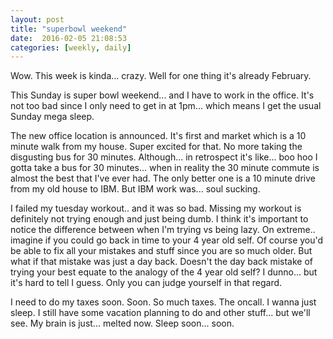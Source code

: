 ```yaml
---
layout: post
title: "superbowl weekend"
date:  2016-02-05 21:08:53
categories: [weekly, daily]
---
```

Wow. This week is kinda... crazy. Well for one thing it's already February.

This Sunday is super bowl weekend... and I have to work in the office. It's not too bad since I only need to get in at 1pm... which means I get the usual Sunday mega sleep.

The new office location is announced. It's first and market which is a 10 minute walk from my house. Super excited for that. No more taking the disgusting bus for 30 minutes. Although... in retrospect it's like... boo hoo I gotta take a bus for 30 minutes... when in reality the 30 minute commute is almost the best that I've ever had. The only better one is a 10 minute drive from my old house to IBM. But IBM work was... soul sucking.

I failed my tuesday workout.. and it was so bad. Missing my workout is definitely not trying enough and just being dumb. I think it's important to notice the difference between when I'm trying vs being lazy. On extreme.. imagine if you could go back in time to your 4 year old self. Of course you'd be able to fix all your mistakes and stuff since you are so much older. But what if that mistake was just a day back. Doesn't the day back mistake of trying your best equate to the analogy of the 4 year old self? I dunno... but it's hard to tell I guess. Only you can judge yourself in that regard.

I need to do my taxes soon. Soon. So much taxes. The oncall. I wanna just sleep. I still have some vacation planning to do and other stuff... but we'll see. My brain is just... melted now. Sleep soon... soon.
